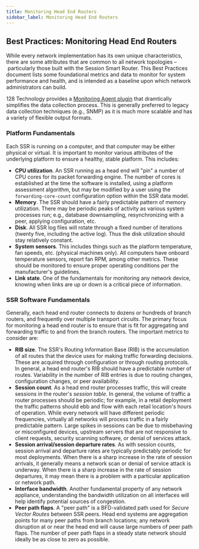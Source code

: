 ```yaml
---
title: Monitoring Head End Routers
sidebar_label: Monitoring Head End Routers
---
```


## Best Practices: Monitoring Head End Routers

While every network implementation has its own unique characteristics, there are some attributes that are common to all network topologies – particularly those built with the Session Smart Router. This Best Practices document lists some foundational metrics and data to monitor for system performance and health, and is intended as a baseline upon which network administrators can build.

128 Technology provides a [Monitoring Agent plugin](plugin_monitoring_agent.md) that dramtically simplifies the data collection process. This is generally preferred to legacy data collection techniques (e.g., SNMP) as it is much more scalable and has a variety of flexible output formats.

### Platform Fundamentals

Each SSR is running on a computer, and that computer may be either physical or virtual. It is important to monitor various attributes of the underlying platform to ensure a healthy, stable platform. This includes:

- **CPU utilization**. An SSR running as a head end will "pin" a number of CPU cores for its packet forwarding engine. The number of cores is established at the time the software is installed, using a platform assessment algorithm, but may be modified by a user using the `forwarding-core-count` configuration option within the SSR data model.
- **Memory**. The SSR should have a fairly predictable pattern of memory utilization. There may be periodic peaks of activity as various system processes run; e.g., database downsampling, resynchronizing with a peer, applying configuration, etc.
- **Disk**. All SSR log files will rotate through a fixed number of iterations (twenty five, including the active log). Thus the disk utilization should stay relatively constant.
- **System sensors**. This includes things such as the platform temperature, fan speeds, etc. (physical machines only). All computers have onboard temperature sensors, report fan RPM, among other metrics. These should be monitored to ensure proper operating conditions per the manufacturer's guidelines.
- **Link state**. One of the fundamentals for monitoring any network device, knowing when links are up or down is a critical piece of information.

### SSR Software Fundamentals

Generally, each head end router connects to dozens or hundreds of branch routers, and frequently over multiple transport circuits. The primary focus for monitoring a head end router is to ensure that is fit for aggregating and forwarding traffic to and from the branch routers. The important metrics to consider are:

- **RIB size**. The SSR's Routing Information Base (RIB) is the accumulation of all routes that the device uses for making traffic forwarding decisions. These are acquired through configuration or through routing protocols. In general, a head end router's RIB should have a predictable number of routes. Variability in the number of RIB entries is due to routing changes, configuration changes, or peer availability.
- **Session count**. As a head end router processes traffic, this will create sessions in the router's *session table*. In general, the volume of traffic a router processes should be periodic; for example, in a retail deployment the traffic patterns should ebb and flow with each retail location's hours of operation. While every network will have different periodic frequencies, virtually all networks will process traffic in a fairly predictable pattern. Large spikes in sessions can be due to misbehaving or misconfigured devices, upstream servers that are not responsive to client requests, security scanning software, or denial of services attack.
- **Session arrival/session departure rates**. As with session counts, session arrival and departure rates are typically predictably periodic for most deployments. When there is a sharp increase in the rate of session arrivals, it generally means a network scan or denial of service attack is underway. When there is a sharp increase in the rate of session departures, it may mean there is a problem with a particular application or network path.
- **Interface bandwidth**. Another fundamental property of any network appliance, understanding the bandwidth utilization on all interfaces will help identify potential sources of congestion.
- **Peer path flaps**. A "peer path" is a BFD-validated path used for *Secure Vector Routes* between SSR peers. Head end systems are aggregation points for many peer paths from branch locations; any network disruption at or near the head end will cause large numbers of peer path flaps. The number of peer path flaps in a steady state network should ideally be as close to zero as possible.
